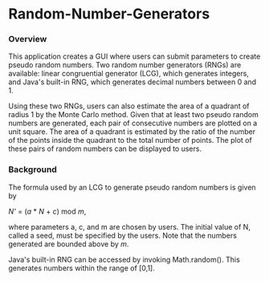# Random-Number-Generators

### Overview

This application creates a GUI where users can submit parameters to create pseudo random numbers. Two random number generators (RNGs) are available: linear congruential generator (LCG), which generates integers, and Java's built-in RNG, which generates decimal numbers between 0 and 1. 

Using these two RNGs, users can also estimate the area of a quadrant of radius 1 by the Monte Carlo method. Given that at least two pseudo random numbers are generated, each pair of consecutive numbers are plotted on a unit square. The area of a quadrant is estimated by the ratio of the number of the points inside the quadrant to the total number of points. The plot of these pairs of random numbers can be displayed to users. 

### Background

The formula used by an LCG to generate pseudo random numbers is given by

*N'* = (*a* \* *N* + *c*) mod *m*,

where parameters a, c, and m are chosen by users. The initial value of N, called a seed, must be specified by the users. Note that the numbers generated are bounded above by *m*.

Java's built-in RNG can be accessed by invoking Math.random(). This generates numbers within the range of [0,1]. 